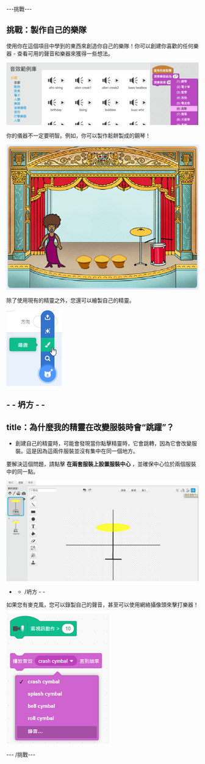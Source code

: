 \---挑戰\---

## 挑戰：製作自己的樂隊

使用你在這個項目中學到的東西來創造你自己的樂隊！你可以創建你喜歡的任何樂器 - 查看可用的聲音和樂器來獲得一些想法。

![截圖](images/band-ideas.png)

你的儀器不一定要明智。例如，你可以製作鬆餅製成的鋼琴！

![截圖](images/band-piano.png)

除了使用現有的精靈之外，您還可以繪製自己的精靈。

![截圖](images/band-draw.png)

## - - 坍方 - -

## title：為什麼我的精靈在改變服裝時會“跳躍”？

+ 創建自己的精靈時，可能會發現當你點擊精靈時，它會跳轉，因為它會改變服裝。這是因為這兩件服裝並沒有集中在同一個地方。

要解決這個問題，請點擊 **在兩套服裝上設置服裝中心** ，並確保中心位於兩個服裝中的同一點。

![截圖](images/band-center.png)

- - /坍方 - -

如果您有麥克風，您可以錄製自己的聲音，甚至可以使用網絡攝像頭來擊打樂器！

![截圖](images/band-io.png)

\--- /挑戰\---